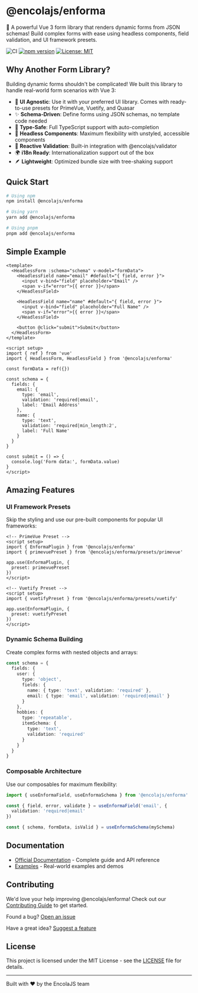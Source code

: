 # @encolajs/enforma

🚀 A powerful Vue 3 form library that renders dynamic forms from JSON schemas! Build complex forms with ease using headless components, field validation, and UI framework presets.

![CI](https://github.com/encolajs/encolajs-enforma/workflows/CI/badge.svg)
[![npm version](https://badge.fury.io/js/@encolajs%2Fenforma.svg)](https://badge.fury.io/js/@encolajs%2Fenforma)
[![License: MIT](https://img.shields.io/badge/License-MIT-yellow.svg)](https://opensource.org/licenses/MIT)

## Why Another Form Library?

Building dynamic forms shouldn't be complicated! We built this library to handle real-world form scenarios with Vue 3:

- 🎨 **UI Agnostic**: Use it with your preferred UI library. Comes with ready-to-use presets for PrimeVue, Vuetify, and Quasar
- ✨ **Schema-Driven**: Define forms using JSON schemas, no template code needed
- 🎯 **Type-Safe**: Full TypeScript support with auto-completion
- 🧩 **Headless Components**: Maximum flexibility with unstyled, accessible components
- 🔄 **Reactive Validation**: Built-in integration with @encolajs/validator
- 🌍 **i18n Ready**: Internationalization support out of the box
- 🪶 **Lightweight**: Optimized bundle size with tree-shaking support

## Quick Start

```bash
# Using npm
npm install @encolajs/enforma

# Using yarn
yarn add @encolajs/enforma

# Using pnpm
pnpm add @encolajs/enforma
```

## Simple Example

```vue
<template>
  <HeadlessForm :schema="schema" v-model="formData">
    <HeadlessField name="email" #default="{ field, error }">
      <input v-bind="field" placeholder="Email" />
      <span v-if="error">{{ error }}</span>
    </HeadlessField>
    
    <HeadlessField name="name" #default="{ field, error }">
      <input v-bind="field" placeholder="Full Name" />
      <span v-if="error">{{ error }}</span>
    </HeadlessField>
    
    <button @click="submit">Submit</button>
  </HeadlessForm>
</template>

<script setup>
import { ref } from 'vue'
import { HeadlessForm, HeadlessField } from '@encolajs/enforma'

const formData = ref({})

const schema = {
  fields: {
    email: {
      type: 'email',
      validation: 'required|email',
      label: 'Email Address'
    },
    name: {
      type: 'text',
      validation: 'required|min_length:2',
      label: 'Full Name'
    }
  }
}

const submit = () => {
  console.log('Form data:', formData.value)
}
</script>
```

## Amazing Features

### UI Framework Presets

Skip the styling and use our pre-built components for popular UI frameworks:

```vue
<!-- PrimeVue Preset -->
<script setup>
import { EnformaPlugin } from '@encolajs/enforma'
import { primevuePreset } from '@encolajs/enforma/presets/primevue'

app.use(EnformaPlugin, { 
  preset: primevuePreset 
})
</script>

<!-- Vuetify Preset -->
<script setup>
import { vuetifyPreset } from '@encolajs/enforma/presets/vuetify'

app.use(EnformaPlugin, { 
  preset: vuetifyPreset 
})
</script>
```

### Dynamic Schema Building

Create complex forms with nested objects and arrays:

```typescript
const schema = {
  fields: {
    user: {
      type: 'object',
      fields: {
        name: { type: 'text', validation: 'required' },
        email: { type: 'email', validation: 'required|email' }
      }
    },
    hobbies: {
      type: 'repeatable',
      itemSchema: {
        type: 'text',
        validation: 'required'
      }
    }
  }
}
```

### Composable Architecture

Use our composables for maximum flexibility:

```typescript
import { useEnformaField, useEnformaSchema } from '@encolajs/enforma'

const { field, error, validate } = useEnformaField('email', {
  validation: 'required|email'
})

const { schema, formData, isValid } = useEnformaSchema(mySchema)
```

## Documentation

- [Official Documentation](https://encolajs.com/enforma/) - Complete guide and API reference
- [Examples](https://encolajs.com/enforma/examples/) - Real-world examples and demos

## Contributing

We'd love your help improving @encolajs/enforma! Check out our [Contributing Guide](./CONTRIBUTING.md) to get started.

Found a bug? [Open an issue](https://github.com/encolajs/encolajs-enforma/issues/new)

Have a great idea? [Suggest a feature](https://github.com/encolajs/encolajs-enforma/issues/new)

## License

This project is licensed under the MIT License - see the [LICENSE](./LICENSE) file for details.

---

Built with ❤️ by the EncolaJS team